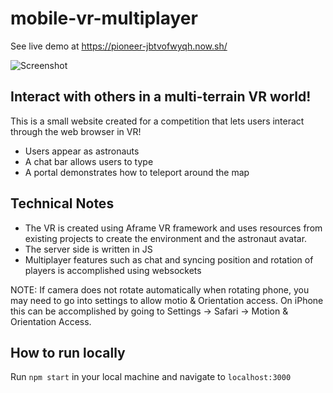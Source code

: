 # mobile-vr-multiplayer

See live demo at https://pioneer-jbtvofwyqh.now.sh/

![Screenshot](https://github.com/mrturck/mobile-vr-multiplayer/public/img/screenshot.png)

## Interact with others in a multi-terrain VR world!

This is a small website created for a competition that lets users interact through the web browser in VR! 
- Users appear as astronauts
- A chat bar allows users to type
- A portal demonstrates how to teleport around the map

## Technical Notes
- The VR is created using Aframe VR framework and uses resources from existing projects to create the environment and the astronaut avatar.
- The server side is written in JS
- Multiplayer features such as chat and syncing position and rotation of players is accomplished using websockets

NOTE: If camera does not rotate automatically when rotating phone, you may need to go into settings to allow motio & Orientation access. On iPhone this can be accomplished by going to Settings -> Safari -> Motion & Orientation Access.

## How to run locally
Run `npm start` in your local machine and navigate to `localhost:3000`

